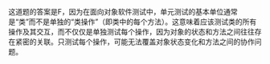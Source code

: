 这道题的答案是F，因为在面向对象软件测试中，单元测试的基本单位通常是“类”而不是单独的“类操作”（即类中的每个方法）。这意味着应该测试类的所有操作及其交互，而不仅仅是单独测试每个操作，因为对象的状态和方法之间往往存在紧密的关联。只测试每个操作，可能无法覆盖对象状态变化和方法之间的协作问题。